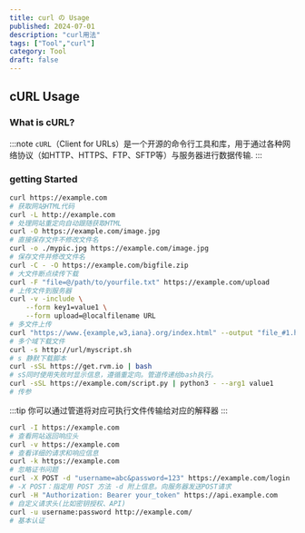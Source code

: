 ```yaml
---
title: curl の Usage
published: 2024-07-01
description: "curl用法"
tags: ["Tool","curl"]
category: Tool
draft: false
---
```


## cURL Usage

### What is cURL?

:::note
`cURL`（Client for URLs）是一个开源的命令行工具和库，用于通过各种网络协议（如HTTP、HTTPS、FTP、SFTP等）与服务器进行数据传输.
:::

### getting Started

```sh
curl https://example.com
# 获取网站HTML代码
curl -L http://example.com
# 处理网站重定向自动跟随获取HTML
curl -O https://example.com/image.jpg
# 直接保存文件不修改文件名
curl -o ./mypic.jpg https://example.com/image.jpg
# 保存文件并修改文件名
curl -C - -O https://example.com/bigfile.zip
# 大文件断点续传下载
curl -F "file=@/path/to/yourfile.txt" https://example.com/upload
# 上传文件到服务器
curl -v -include \
    --form key1=value1 \
    --form upload=@localfilename URL
# 多文件上传
curl "https://www.{example,w3,iana}.org/index.html" --output "file_#1.html"
# 多个域下载文件
curl -s http://url/myscript.sh
# s 静默下载脚本
curl -sSL https://get.rvm.io | bash
# sS同时使用失败时显示信息，遵循重定向。管道传递给bash执行。
curl -sSL https://example.com/script.py | python3 - --arg1 value1
# 传参
```

:::tip
你可以通过管道将对应可执行文件传输给对应的解释器
:::

```sh
curl -I https://example.com
# 查看网站返回响应头
curl -v https://example.com
# 查看详细的请求和响应信息
curl -k https://example.com
# 忽略证书问题
curl -X POST -d "username=abc&password=123" https://example.com/login
# -X POST：指定用 POST 方法 -d 附上信息。向服务器发送POST请求
curl -H "Authorization: Bearer your_token" https://api.example.com
# 自定义请求头(比如密钥授权、API)
curl -u username:password http://example.com/
# 基本认证
```